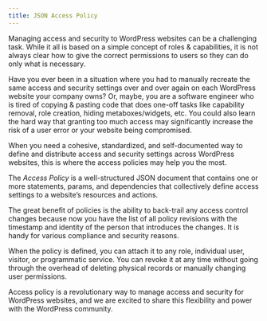 ```yaml
---
title: JSON Access Policy
---
```


Managing access and security to WordPress websites can be a challenging task. While it all is based on a simple concept of roles & capabilities, it is not always clear how to give the correct permissions to users so they can do only what is necessary.

Have you ever been in a situation where you had to manually recreate the same access and security settings over and over again on each WordPress website your company owns? Or, maybe, you are a software engineer who is tired of copying & pasting code that does one-off tasks like capability removal, role creation, hiding metaboxes/widgets, etc.
You could also learn the hard way that granting too much access may significantly increase the risk of a user error or your website being compromised.

When you need a cohesive, standardized, and self-documented way to define and distribute access and security settings across WordPress websites, this is where the access policies may help you the most.

The _Access Policy_ is a well-structured JSON document that contains one or more statements, params, and dependencies that collectively define access settings to a website’s resources and actions.

The great benefit of policies is the ability to back-trail any access control changes because now you have the list of all policy revisions with the timestamp and identity of the person that introduces the changes. It is handy for various compliance and security reasons.

When the policy is defined, you can attach it to any role, individual user, visitor, or programmatic service. You can revoke it at any time without going through the overhead of deleting physical records or manually changing user permissions.

Access policy is a revolutionary way to manage access and security for WordPress websites, and we are excited to share this flexibility and power with the WordPress community.